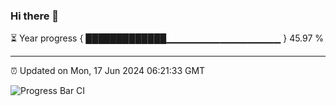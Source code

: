 ### Hi there 👋

⏳ Year progress { █████████████▁▁▁▁▁▁▁▁▁▁▁▁▁▁▁▁▁ } 45.97 %

---

⏰ Updated on Mon, 17 Jun 2024 06:21:33 GMT

![Progress Bar CI](https://github.com/liununu/liununu/workflows/Progress%20Bar%20CI/badge.svg)
